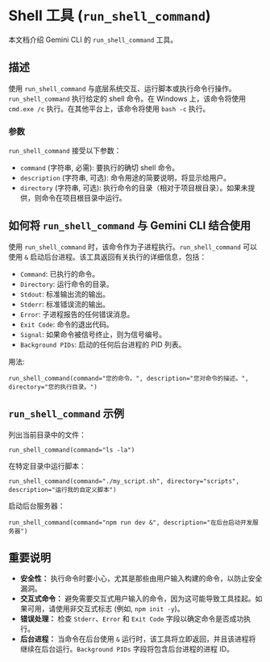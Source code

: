 # Shell 工具 (`run_shell_command`)

本文档介绍 Gemini CLI 的 `run_shell_command` 工具。

## 描述

使用 `run_shell_command` 与底层系统交互、运行脚本或执行命令行操作。`run_shell_command` 执行给定的 shell 命令。在 Windows 上，该命令将使用 `cmd.exe /c` 执行。在其他平台上，该命令将使用 `bash -c` 执行。

### 参数

`run_shell_command` 接受以下参数：

- `command` (字符串, 必需): 要执行的确切 shell 命令。
- `description` (字符串, 可选): 命令用途的简要说明，将显示给用户。
- `directory` (字符串, 可选): 执行命令的目录（相对于项目根目录）。如果未提供，则命令在项目根目录中运行。

## 如何将 `run_shell_command` 与 Gemini CLI 结合使用

使用 `run_shell_command` 时，该命令作为子进程执行。`run_shell_command` 可以使用 `&` 启动后台进程。该工具返回有关执行的详细信息，包括：

- `Command`: 已执行的命令。
- `Directory`: 运行命令的目录。
- `Stdout`: 标准输出流的输出。
- `Stderr`: 标准错误流的输出。
- `Error`: 子进程报告的任何错误消息。
- `Exit Code`: 命令的退出代码。
- `Signal`: 如果命令被信号终止，则为信号编号。
- `Background PIDs`: 启动的任何后台进程的 PID 列表。

用法:

```
run_shell_command(command="您的命令。", description="您对命令的描述。", directory="您的执行目录。")
```

## `run_shell_command` 示例

列出当前目录中的文件：

```
run_shell_command(command="ls -la")
```

在特定目录中运行脚本：

```
run_shell_command(command="./my_script.sh", directory="scripts", description="运行我的自定义脚本")
```

启动后台服务器：

```
run_shell_command(command="npm run dev &", description="在后台启动开发服务器")
```

## 重要说明

- **安全性：** 执行命令时要小心，尤其是那些由用户输入构建的命令，以防止安全漏洞。
- **交互式命令：** 避免需要交互式用户输入的命令，因为这可能导致工具挂起。如果可用，请使用非交互式标志 (例如, `npm init -y`)。
- **错误处理：** 检查 `Stderr`、`Error` 和 `Exit Code` 字段以确定命令是否成功执行。
- **后台进程：** 当命令在后台使用 `&` 运行时，该工具将立即返回，并且该进程将继续在后台运行。`Background PIDs` 字段将包含后台进程的进程 ID。